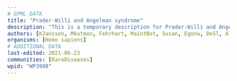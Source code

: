 ```yaml
---
# GPML DATA
title: "Prader-Willi and Angelman syndrome"
description: "This is a temporary description for Prader-Willi and Angelman syndrome"
authors: [KJanssen, Mkutmon, Fehrhart, MaintBot, Susan, Egonw, DeSl, AlexanderPico, Ariutta, Khanspers, Eweitz, Finterly]
organisms: [Homo sapiens]
# ADDITIONAL DATA
last-edited: 2021-06-23
communities: [RareDiseases]
wpid: "WP3998"
---
```

